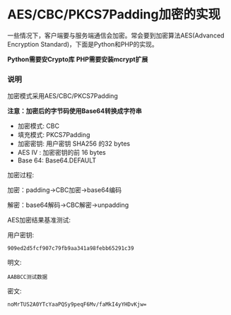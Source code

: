 AES/CBC/PKCS7Padding加密的实现
======
一些情况下，客户端要与服务端通信会加密。常会要到加密算法AES(Advanced Encryption Standard)，下面是Python和PHP的实现。

**Python需要安Crypto库**
**PHP需要安装mcrypt扩展**

### 说明 ###
加密模式采用AES/CBC/PKCS7Padding

**注意：加密后的字节码使用Base64转换成字符串**
* 加密模式: CBC
* 填充模式: PKCS7Padding
* 加密密钥: 用户密钥 SHA256 的32 bytes
* AES IV : 加密密钥的前 16 bytes
* Base 64: Base64.DEFAULT

加密过程:

加密：padding->CBC加密->base64编码

解密：base64解码->CBC解密->unpadding

AES加密结果基准测试:

用户密钥:
```
909ed2d5fcf907c79fb9aa341a98febb65291c39
```
明文:
```
AABBCC测试数据
```
密文:
```
noMrTUS2A0YTcYaaPQSy9peqF6Mv/faMkI4yYHDvKjw=
```
